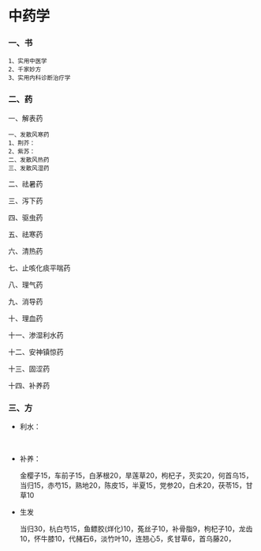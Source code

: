 # 								中药学

### 一、书

```
1、实用中医学
2、千家妙方
3、实用内科诊断治疗学
```



### 二、药

一、解表药

```
一、发散风寒药
1、荆芥：
2、紫苏：
二、发散风热药
三、发散风湿药
```

二、祛暑药

三、泻下药

四、驱虫药

五、祛寒药

六、清热药

七、止咳化痰平喘药

八、理气药

九、消导药

十、理血药

十一、渗湿利水药

十二、安神镇惊药

十三、固涩药

十四、补养药

### 三、方

* 利水：

  ​

* 补养：

  金樱子15，车前子15，白茅根20，旱莲草20，枸杞子，芡实20，何首乌15，当归15，赤芍15，熟地20，陈皮15，半夏15，党参20，白术20，茯苓15，甘草10

* 生发

  当归30，杭白芍15，鱼鳔胶(烊化)10，菟丝子10，补骨脂9，枸杞子10，龙齿10，怀牛膝10，代赭石6，淡竹叶10，连翘心5，炙甘草6，首乌藤20，